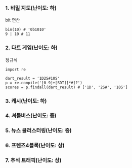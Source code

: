 ### 1. 비밀 지도(난이도: 하)
bit 연산
```
bin(10) # '0b1010'
9 | 10 # 11
```

### 2. 다트 게임(난이도: 하)
정규식
```
import re

dart_result = '1D2S#10S'
p = re.compile('[0-9]+[SDT][*#]?')
scores = p.findall(dart_result) # ['1D', '2S#', '10S']
```

### 3. 캐시(난이도: 하)

### 4. 셔틀버스(난이도: 중)

### 5. 뉴스 클러스터링(난이도: 중)

### 6. 프렌즈4블록(난이도: 상)

### 7. 추석 트래픽(난이도: 상)